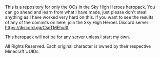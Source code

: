 This is a repository for only the OCs in the Sky High Heroes heropack. You can go ahead and learn from what I have made, just please don't steal anything as I have worked very hard on this. If you want to see the results of any of the commits on here, join the Sky High Heroes Discord server: https://discord.gg/CseTMEhu3f

This heropack will not be for any server unless I start my own.

All Rights Reserved. Each original character is owned by their respective Minecraft UUIDs.